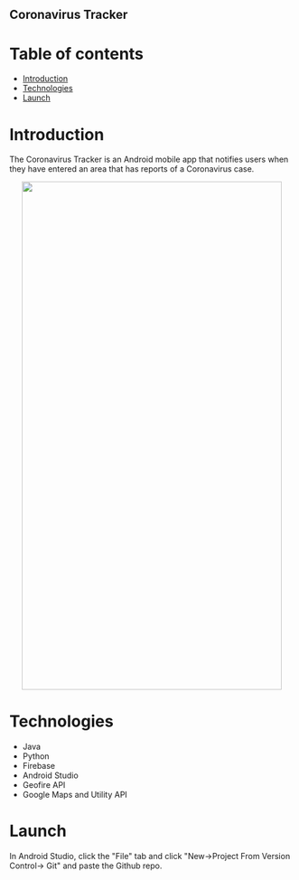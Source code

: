 ## Coronavirus Tracker 

# Table of contents
* [Introduction](#introduction)
* [Technologies](#technologies)
* [Launch](#launch)


# Introduction
The Coronavirus Tracker is an Android mobile app that notifies users when they have entered an area that has reports of a Coronavirus case.

<p align="center">
  <img width="460" height="900" src="https://user-images.githubusercontent.com/55412165/77963892-2a6dc600-72ac-11ea-81e2-17c73f263127.PNG">
</p>

# Technologies
* Java
* Python
* Firebase
* Android Studio
* Geofire API
* Google Maps and Utility API

# Launch

In Android Studio, click the "File" tab and click "New->Project From Version Control-> Git" and paste the Github repo.

